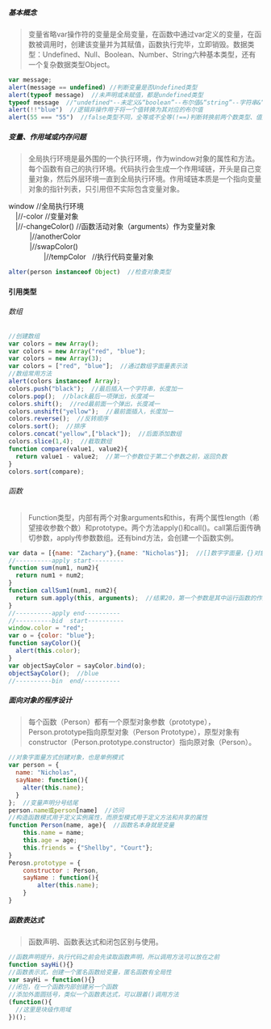 ##### 基本概念

> 变量省略var操作符的变量是全局变量，在函数中通过var定义的变量，在函数被调用时，创建该变量并为其赋值，函数执行完毕，立即销毁。数据类型：Undefined、Null、Boolean、Number、String六种基本类型，还有一个复杂数据类型Object。

```javascript
var message;
alert(message == undefined) //判断变量是否Undefined类型
alert(typeof message)  //未声明或未赋值，都是undefined类型
typeof message  //"undefined"--未定义&“boolean”--布尔值&“string”--字符串&“number”--数值&“object”对象或null&“function”--函数
alert(!!"blue")  //逻辑非操作用于将一个值转换为其对应的布尔值
alert(55 === "55")  //false类型不同，全等或不全等(!==)判断转换前两个数类型、值是否相同
```

##### 变量、作用域或内存问题

> 全局执行环境是最外围的一个执行环境，作为window对象的属性和方法。每个函数有自己的执行环境。代码执行会生成一个作用域链，开头是自己变量对象，然后外层环境一直到全局执行环境。作用域链本质是一个指向变量对象的指针列表，只引用但不实际包含变量对象。

window  //全局执行环境  
　|//-color  //变量对象  
　|//-changeColor()  //函数活动对象（arguments）作为变量对象  
　　　|//anotherColor  
　　　|//swapColor()  
　　　　　|//tempColor   //执行代码变量对象  
```javascript
alter(person instanceof Object)  //检查对象类型
```
#### 引用类型

###### 数组

```javascript
//创建数组
var colors = new Array();
var colors = new Array("red", "blue");
var colors = new Array(3);
var colors = ["red", "blue"];  //通过数组字面量表示法
//数组常用方法
alert(colors instanceof Array);
colors.push("black");  //最后插入一个字符串，长度加一
colors.pop();  //black最后一项弹出，长度减一
colors.shift();  //red最前面一个弹出，长度减一
colors.unshift("yellow");  //最前面插入，长度加一
colors.reverse();  //反转顺序
colors.sort();  //排序
colors.concat("yellow",["black"]);  //后面添加数组
colors.slice(1,4);  //截取数组
function compare(value1, value2){
  return value1 - value2;  //第一个参数位于第二个参数之前，返回负数
}
colors.sort(compare);
```

###### 函数

> Function类型，内部有两个对象arguments和this，有两个属性length（希望接收参数个数）和prototype。两个方法apply()和call()。call第后面传确切参数，apply传参数数组。还有bind方法，会创建一个函数实例。 

```javascript
var data = [{name: "Zachary"},{name: "Nicholas"}];  //[]数字字面量，{}对象字面量
//----------apply start---------
function sum(num1, num2){
  return num1 + num2;
}
function callSum1(num1, num2){
  return sum.apply(this, arguments);  //结果20，第一个参数是其中运行函数的作用域，第二个是参数数组
}
//----------apply end----------
//----------bid  start----------
window.color = "red";
var o = {color: "blue"};
function sayColor(){
  alert(this.color);
}
var objectSayColor = sayColor.bind(o);
objectSayColor();  //blue
//----------bin  end/----------
```

##### 面向对象的程序设计

> 每个函数（Person）都有一个原型对象参数（prototype），Person.prototype指向原型对象（Person Prototype），原型对象有constructor（Person.prototype.constructor）指向原对象（Person）。

```javascript
//对象字面量方式创建对象，也是单例模式
var person = {
  name: "Nicholas",
  sayName: function(){
  	alter(this.name);
  }
};  //变量声明分号结尾
person.name或person[name]  //访问
//构造函数模式用于定义实例属性，而原型模式用于定义方法和共享的属性
function Person(name, age){  //函数名本身就是变量
    this.name = name;
    this.age = age;
    this.friends = {"Shellby", "Court"};
}
Perosn.prototype = {
    constructor : Person,
    sayName : function(){
        alter(this.name);
    }
}
```

##### 函数表达式

> 函数声明、函数表达式和闭包区别与使用。

```javascript
//函数声明提升，执行代码之前会先读取函数声明，所以调用方法可以放在之前
function sayHi(){}
//函数表示式，创建一个匿名函数给变量，匿名函数有全局性
var sayHi = function(){}
//闭包，在一个函数内部创建另一个函数
//添加外面圆括号，类似一个函数表达式，可以跟着()调用方法
(function(){
  //这里是块级作用域
})();
```



